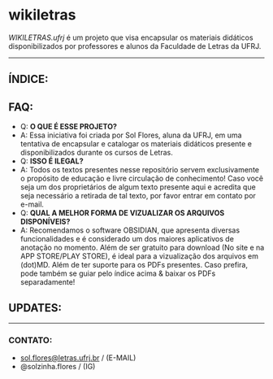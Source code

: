 # wikiletras
*WIKILETRAS.ufrj* é um projeto que visa encapsular os materiais didáticos disponibilizados por professores e alunos da Faculdade de Letras da UFRJ.

---

## ÍNDICE:

## FAQ:
- Q: **O QUE É ESSE PROJETO?**
- A: Essa iniciativa foi criada por Sol Flores, aluna da UFRJ, em uma tentativa de encapsular e catalogar os materiais didáticos presente e disponibilizados durante os cursos de Letras.
- Q: **ISSO É ILEGAL?**
- A: Todos os textos presentes nesse repositório servem exclusivamente o propósito de educação e livre circulação de conhecimento! Caso você seja um dos proprietários de algum texto presente aqui e acredita que seja necessário a retirada de tal texto, por favor entrar em contato por e-mail.
- Q: **QUAL A MELHOR FORMA DE VIZUALIZAR OS ARQUIVOS DISPONÍVEIS?**
- A: Recomendamos o software OBSIDIAN, que apresenta diversas funcionalidades e é considerado um dos maiores aplicativos de anotação no momento. Além de ser gratuito para download (No site e na APP STORE/PLAY STORE), é ideal para a vizualização dos arquivos em (dot)MD. Além de ter suporte para os PDFs presentes. Caso prefira, pode também se guiar pelo índice acima & baixar os PDFs separadamente!

## UPDATES:

---
### CONTATO:
- sol.flores@letras.ufrj.br / (E-MAIL)
- @solzinha.flores / (IG)
